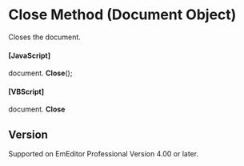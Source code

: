 # Close Method (Document Object)

Closes the document.

#### \[JavaScript\]

document. **Close**();

#### \[VBScript\]

document. **Close**

## Version

Supported on EmEditor Professional Version 4.00 or later.
